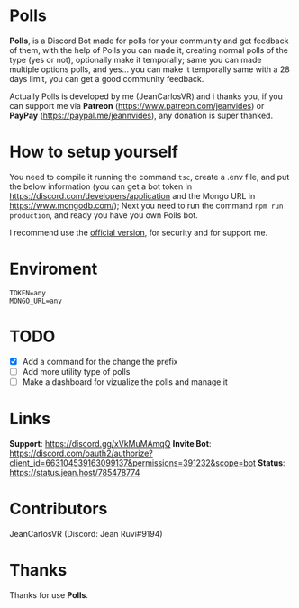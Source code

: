 # Polls

**Polls**, is a Discord Bot made for polls for your community and get feedback of them, with the help of Polls you can made it, creating normal polls of the type (yes or not), optionally make it temporally; same you can made multiple options polls, and yes... you can make it temporally same with a 28 days limit, you can get a good community feedback.

Actually Polls is developed by me (JeanCarlosVR) and i thanks you, if you can support me via **Patreon** (https://www.patreon.com/jeanvides) or **PayPay** (https://paypal.me/jeannvides), any donation is super thanked.

# How to setup yourself

You need to compile it running the command `tsc`, create a .env file, and put the below information (you can get a bot token in https://discord.com/developers/application and the Mongo URL in https://www.mongodb.com/); Next you need to run the 
command `npm run production`, and ready you have you own Polls bot.

I recommend use the [official version](https://discord.com/oauth2/authorize?client_id=663104539163099137&permissions=391232&scope=bot), for security and for support me.

# Enviroment

```
TOKEN=any
MONGO_URL=any
```

# TODO

- [x] Add a command for the change the prefix
- [ ] Add more utility type of polls
- [ ] Make a dashboard for vizualize the polls and manage it

# Links

**Support**: https://discord.gg/xVkMuMAmqQ
**Invite Bot**: https://discord.com/oauth2/authorize?client_id=663104539163099137&permissions=391232&scope=bot
**Status**: https://status.jean.host/785478774

# Contributors

JeanCarlosVR (Discord: Jean Ruvi#9194)

# Thanks

Thanks for use **Polls**.
